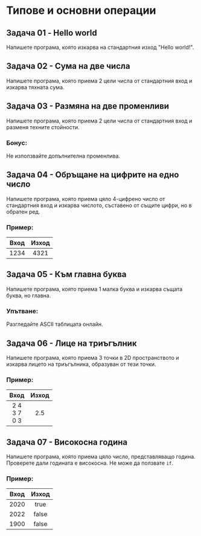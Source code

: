 # Типове и основни операции

## Задача 01 - Hello world
Напишете програма, която изкарва на стандартния изход "Hello world!".

## Задача 02 - Сума на две числа
Напишете програма, която приема 2 цели числа от стандартния вход и изкарва тяхната сума.

## Задача 03 - Размяна на две променливи
Напишете програма, която приема 2 цели числа от стандартния вход и разменя техните стойности.

### Бонус:
Не използвайте допълнителна променлива.

## Задача 04 - Обръщане на цифрите на едно число
Напишете програма, която приема цяло 4-цифрено число от стандартния вход и изкарва числото, съставено от същите цифри, но в обратен ред.

### Пример:
| Вход | Изход |
| :-----: | :------: |
| 1234 | 4321 |

## Задача 05 - Към главна буква
Напишете програма, която приема 1 малка буква и изкарва същата буква, но главна.

### Упътване:
Разгледайте ASCII таблицата онлайн.

## Задача 06 - Лице на триъгълник
Напишете програма, която приема 3 точки в 2D пространството и изкарва лицето на триъгълника, образуван от тези точки.

### Пример:
| Вход | Изход |
| :-----: | :------: |
| 2 4 <br> 3 7 <br> 0 3 | 2.5 |

## Задача 07 - Високосна година
Напишете програма, която приема цяло число, представляващо година. Проверете дали годината е високосна. Не може да ползвате `if`.

### Пример:
| Вход | Изход |
| :-----: | :------: |
| 2020 | true |
| 2022 | false |
| 1900 | false |